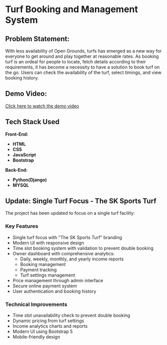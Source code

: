 # Turf Booking and Management System

## Problem Statement:
With less availability of Open Grounds, turfs has emerged as a new way for
everyone to get around and play together at reasonable rates. As booking turf is
an ordeal for people to locate, fetch details according to their requirements, it
has become a necessity to have a solution to book turf on the go. Users can
check the availability of the turf, select timings, and view booking history.

## Demo Video:

[Click here to watch the demo video](https://github.com/mallu201/Turf-Booking-and-Management-System/raw/main/video.mp4)



<!--**You can also try it out for yourself by using the following test-user credentials on the website:**

- **Username:** demo

- **Password:** demo1 --->






## Tech Stack Used
**Front-End:**
- **HTML**
- **CSS**
- **JavaScript**
- **Bootstrap**

**Back-End:**
- **Python(Django)**
- **MYSQL**


## Update: Single Turf Focus - The SK Sports Turf

The project has been updated to focus on a single turf facility:

### Key Features
- Single turf focus with "The SK Sports Turf" branding
- Modern UI with responsive design
- Time slot booking system with validation to prevent double booking
- Owner dashboard with comprehensive analytics:
  - Daily, weekly, monthly, and yearly income reports
  - Booking management
  - Payment tracking
  - Turf settings management
- Price management through admin interface
- Secure online payment system
- User authentication and booking history

### Technical Improvements
- Time slot unavailability check to prevent double booking
- Dynamic pricing from turf settings
- Income analytics charts and reports
- Modern UI using Bootstrap 5
- Mobile-friendly design


